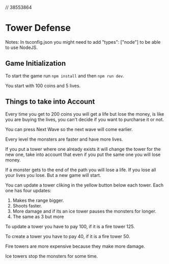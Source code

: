 // 38553864

# Tower Defense

Notes: In tsconfig.json you might need to add "types": ["node"] to be able to use NodeJS.

## Game Initialization

To start the game run `npm install` and then `npm run dev`.

You start with 100 coins and 5 lives.

## Things to take into Account

Every time you get to 200 coins you will get a life but lose the money, is like you are buying the lives, you can't decide if you want to purcharse it or not.

You can press Next Wave so the next wave will come earlier.

Every level the monsters are faster and have more lives.

If you put a tower where one already exists it will change the tower for the new one, take into account that even if you put the same one you will lose money.

If a monster gets to the end of the path you will lose a life. If you lose all your lives you lose. But a new game will start.

You can update a tower cliking in the yellow button below each tower. Each one has four updates: 
1. Makes the range bigger.
2. Shoots faster.
3. More damage and if its an ice tower pauses the monsters for longer.
4. The same as 3 but more

To update a tower you have to pay 100, if it is a fire tower 125.

To create a tower you have to pay 40, if it is a fire tower 50.

Fire towers are more expensive because they make more damage.

Ice towers stop the monsters for some time.
